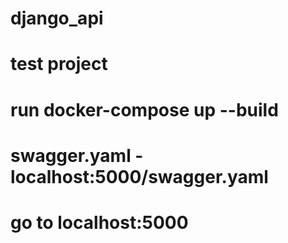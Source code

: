 # django_api
# test project
# run docker-compose up  --build 
# swagger.yaml - localhost:5000/swagger.yaml
# go to localhost:5000